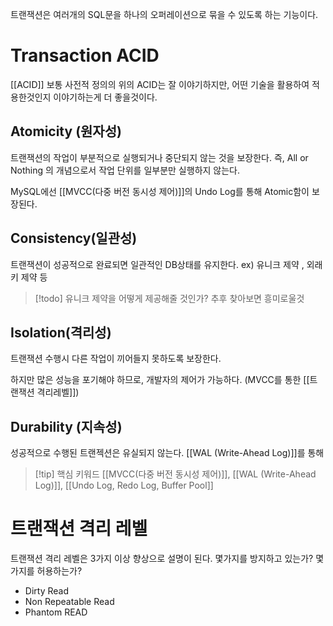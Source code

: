 트랜잭션은 여러개의 SQL문을 하나의 오퍼레이션으로 묶을 수 있도록 하는 기능이다.

# Transaction ACID

[[ACID]]
보통 사전적 정의의 위의 ACID는 잘 이야기하지만, 어떤 기술을 활용하여 적용한것인지 이야기하는게 더 좋을것이다.

## Atomicity (원자성)

트랜잭션의 작업이 부분적으로 실행되거나 중단되지 않는 것을 보장한다.
즉, All or Nothing 의 개념으로서 작업 단위를 일부분만 실행하지 않는다.

MySQL에선 [[MVCC(다중 버전 동시성 제어)]]의 Undo Log를 통해 Atomic함이 보장된다.

## Consistency(일관성)

트랜잭션이 성공적으로 완료되면 일관적인 DB상태를 유지한다.
ex) 유니크 제약 , 외래키 제약 등

> [!todo] 유니크 제약을 어떻게 제공해줄 것인가?
> 추후 찾아보면 흥미로울것

## Isolation(격리성)

트랜잭션 수행시 다른 작업이 끼어들지 못하도록 보장한다.

하지만 많은 성능을 포기해야 하므로, 개발자의 제어가 가능하다.
(MVCC를 통한 [[트랜잭션 격리레벨]])

## Durability (지속성)

성공적으로 수행된 트랜젝션은 유실되지 않는다.
[[WAL (Write-Ahead Log)]]를 통해


> [!tip] 핵심 키워드
> [[MVCC(다중 버전 동시성 제어)]], [[WAL (Write-Ahead Log)]], [[Undo Log, Redo Log, Buffer Pool]]


# 트랜잭션 격리 레벨

트랜잭션 격리 레벨은 3가지 이상 향상으로 설명이 된다.
몇가지를 방지하고 있는가? 몇가지를 허용하는가?

- Dirty Read
- Non Repeatable Read
- Phantom READ


